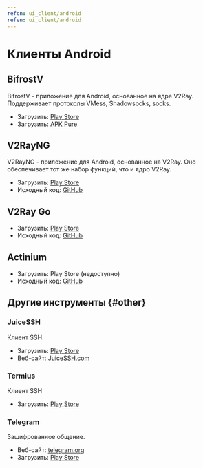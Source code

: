 ```yaml
---
refcn: ui_client/android
refen: ui_client/android
---
```

# Клиенты Android

## BifrostV

BifrostV - приложение для Android, основанное на ядре V2Ray. Поддерживает протоколы VMess, Shadowsocks, socks.

* Загрузить: [Play Store](https://play.google.com/store/apps/details?id=com.github.dawndiy.bifrostv)
* Загрузить: [APK Pure](https://apkpure.com/bifrostv/com.github.dawndiy.bifrostv)

## V2RayNG

V2RayNG - приложение для Android, основанное на V2Ray. Оно обеспечивает тот же набор функций, что и ядро ​​V2Ray.

* Загрузить: [Play Store](https://play.google.com/store/apps/details?id=com.v2ray.ang)
* Исходный код: [GitHub](https://github.com/2dust/v2rayNG)

## V2Ray Go

* Загрузить: [Play Store](https://play.google.com/store/apps/details?id=org.kkdev.v2raygo)
* Исходный код: [GitHub](https://github.com/xiaokangwang/V2RayGO)

## Actinium

* Загрузить: Play Store (недоступно)
* Исходный код: [GitHub](https://github.com/V2Ray-Android/Actinium)

## Другие инструменты {#other}

### JuiceSSH

Клиент SSH.

* Загрузить: [Play Store](https://play.google.com/store/apps/details?id=com.sonelli.juicessh)
* Веб-сайт: [JuiceSSH.com](https://juicessh.com/)

### Termius

Клиент SSH

* Загрузить: [Play Store](https://play.google.com/store/apps/details?id=com.server.auditor.ssh.client)

### Telegram

Зашифрованное общение.

* Веб-сайт: [telegram.org](https://telegram.org/)
* Загрузить: [Play Store](https://play.google.com/store/apps/details?id=org.telegram.messenger)